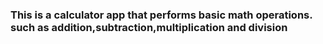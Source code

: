 <h3>
  This is a calculator app that performs basic math operations.
  such as addition,subtraction,multiplication and division
</h3>
